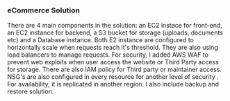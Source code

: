 ### eCommerce Solution

There are 4 main components in the solution: an EC2 instace for front-end, an EC2 instance for backend, a S3 bucket for storage (uploads, documents etc) and a Database instance. Both E2 instance are configured to horizontally scale when requests reach it's threshold. They are also using load balancers to manage requests. For security, I added AWS WAF to prevent web exploits when user access the website or Third Party access for storage. There are also IAM policy for Third party or maintainer access. NSG's are also configured in every resource for another level of security . For availability, it is replicated in another region. I also include backup and restore solution.
